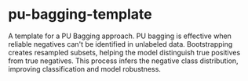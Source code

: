 # pu-bagging-template
A template for a PU Bagging approach. PU bagging is effective when reliable negatives can't be identified in unlabeled data. Bootstrapping creates resampled subsets, helping the model distinguish true positives from true negatives. This process infers the negative class distribution, improving classification and model robustness.
